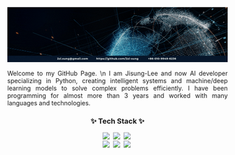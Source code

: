 
<div align="center">
<img src="https://raw.githubusercontent.com/Jisung-LeeLee/Jisung-LeeLee/main/intro_hi_there.gif"  alt="👋 Hi there! I'm Jisung-Lee" title="👋 Hi there! I'm Jisung-Lee"/>
</div>
<p></p>
<p align="justify">
Welcome to my GitHub Page. \n I am Jisung-Lee and now  AI developer specializing in Python, creating intelligent systems and machine/deep learning models to solve complex problems efficiently. I have been programming for almost more than 3 years and worked with many languages and technologies.
</p>


<h3 align="center">✨ Tech Stack ✨</h3>
<div align="center">
  <img src="https://img.shields.io/badge/react-20232a.svg?style=for-the-badge&logo=react&logoColor=61DAFB" />&nbsp
  <img src="https://img.shields.io/badge/javascript-F7DF1E.svg?style=for-the-badge&logo=javascript&logoColor=20232a" />&nbsp
  <img src="https://img.shields.io/badge/html5-E34F26.svg?style=for-the-badge&logo=html5&logoColor=white" />&nbsp
</div>

<div align="center">
  <img src="https://img.shields.io/badge/styled--components-DB7093?style=for-the-badge&logo=styled-components&logoColor=ffd35b" />&nbsp
  <img src="https://img.shields.io/badge/tailwindcss-1daabb.svg?style=for-the-badge&logo=tailwind-css&logoColor=white" />&nbsp
  <img src="https://img.shields.io/badge/css3-1572B6.svg?style=for-the-badge&logo=css3&logoColor=white" />&nbsp
</div>

<br>
